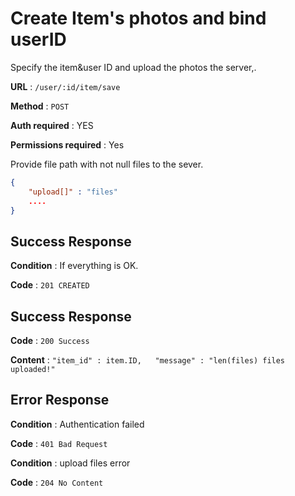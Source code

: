 
# Create Item's photos and bind userID

Specify the item&user ID and upload the photos the  server,.

**URL** : `/user/:id/item/save`

**Method** : `POST`

**Auth required** : YES

**Permissions required** : Yes

Provide file path with not null files to the sever.

```json
{
    "upload[]" : "files"
    ....
}
```

## Success Response

**Condition** : If everything is OK.

**Code** : `201 CREATED`
## Success Response

**Code** : `200 Success`

**Content** : `"item_id" : item.ID,  
"message" : "len(files) files uploaded!"`

## Error Response 

**Condition** : Authentication failed

**Code** : `401 Bad Request`

**Condition** : upload files error

**Code** : `204 No Content`

